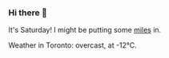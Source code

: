 ### Hi there :wave:

It's Saturday! I might be putting some [miles](https://www.strava.com/athletes/889963) in.

Weather in Toronto: overcast, at -12°C.
